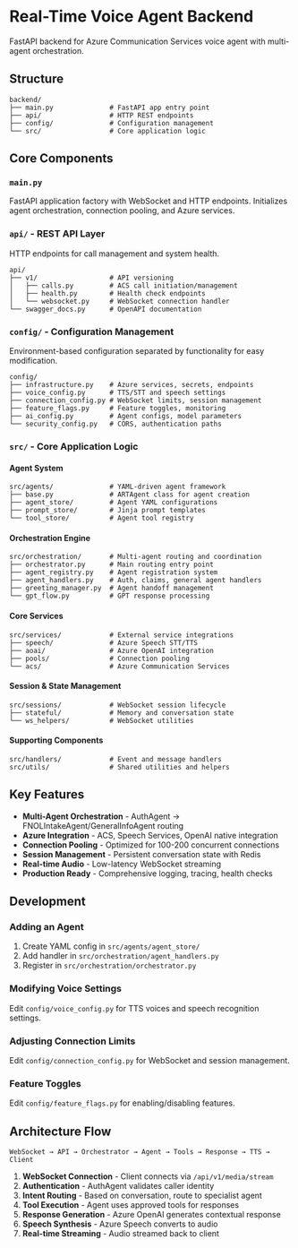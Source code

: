 # Real-Time Voice Agent Backend

FastAPI backend for Azure Communication Services voice agent with multi-agent orchestration.

## Structure

```
backend/
├── main.py              # FastAPI app entry point
├── api/                 # HTTP REST endpoints
├── config/              # Configuration management
└── src/                 # Core application logic
```

## Core Components

### **`main.py`**
FastAPI application factory with WebSocket and HTTP endpoints. Initializes agent orchestration, connection pooling, and Azure services.

### **`api/`** - REST API Layer
HTTP endpoints for call management and system health.

```
api/
├── v1/                  # API versioning
│   ├── calls.py         # ACS call initiation/management
│   ├── health.py        # Health check endpoints  
│   └── websocket.py     # WebSocket connection handler
└── swagger_docs.py      # OpenAPI documentation
```

### **`config/`** - Configuration Management
Environment-based configuration separated by functionality for easy modification.

```
config/
├── infrastructure.py    # Azure services, secrets, endpoints
├── voice_config.py      # TTS/STT and speech settings
├── connection_config.py # WebSocket limits, session management
├── feature_flags.py     # Feature toggles, monitoring
├── ai_config.py         # Agent configs, model parameters
└── security_config.py   # CORS, authentication paths
```

### **`src/`** - Core Application Logic

#### **Agent System**
```
src/agents/              # YAML-driven agent framework
├── base.py              # ARTAgent class for agent creation
├── agent_store/         # Agent YAML configurations
├── prompt_store/        # Jinja prompt templates
└── tool_store/          # Agent tool registry
```

#### **Orchestration Engine**
```
src/orchestration/       # Multi-agent routing and coordination
├── orchestrator.py      # Main routing entry point
├── agent_registry.py    # Agent registration system
├── agent_handlers.py    # Auth, claims, general agent handlers
├── greeting_manager.py  # Agent handoff management
└── gpt_flow.py          # GPT response processing
```

#### **Core Services**
```
src/services/            # External service integrations
├── speech/              # Azure Speech STT/TTS
├── aoai/                # Azure OpenAI integration
├── pools/               # Connection pooling
└── acs/                 # Azure Communication Services
```

#### **Session & State Management**
```
src/sessions/            # WebSocket session lifecycle
├── stateful/            # Memory and conversation state
└── ws_helpers/          # WebSocket utilities
```

#### **Supporting Components**
```
src/handlers/            # Event and message handlers
src/utils/               # Shared utilities and helpers
```

## Key Features

- **Multi-Agent Orchestration** - AuthAgent → FNOLIntakeAgent/GeneralInfoAgent routing
- **Azure Integration** - ACS, Speech Services, OpenAI native integration
- **Connection Pooling** - Optimized for 100-200 concurrent connections
- **Session Management** - Persistent conversation state with Redis
- **Real-time Audio** - Low-latency WebSocket streaming
- **Production Ready** - Comprehensive logging, tracing, health checks

## Development

### **Adding an Agent**
1. Create YAML config in `src/agents/agent_store/`
2. Add handler in `src/orchestration/agent_handlers.py`
3. Register in `src/orchestration/orchestrator.py`

### **Modifying Voice Settings**
Edit `config/voice_config.py` for TTS voices and speech recognition settings.

### **Adjusting Connection Limits**
Edit `config/connection_config.py` for WebSocket and session management.

### **Feature Toggles**
Edit `config/feature_flags.py` for enabling/disabling features.

## Architecture Flow

```
WebSocket → API → Orchestrator → Agent → Tools → Response → TTS → Client
```

1. **WebSocket Connection** - Client connects via `/api/v1/media/stream`
2. **Authentication** - AuthAgent validates caller identity
3. **Intent Routing** - Based on conversation, route to specialist agent
4. **Tool Execution** - Agent uses approved tools for responses
5. **Response Generation** - Azure OpenAI generates contextual response
6. **Speech Synthesis** - Azure Speech converts to audio
7. **Real-time Streaming** - Audio streamed back to client

